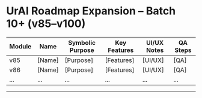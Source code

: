 # UrAI Roadmap Expansion – Batch 10+ (v85–v100)

| Module | Name | Symbolic Purpose | Key Features | UI/UX Notes | QA Steps |
|---|---|---|---|---|---|
| v85 | [Name] | [Purpose] | [Features] | [UI/UX] | [QA] |
| v86 | [Name] | [Purpose] | [Features] | [UI/UX] | [QA] |
| ... | ... | ... | ... | ... | ... |

---